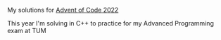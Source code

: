 My solutions for [Advent of Code 2022](https://adventofcode.com/2022) 

This year I'm solving in C++ to practice for my Advanced Programming exam at TUM
